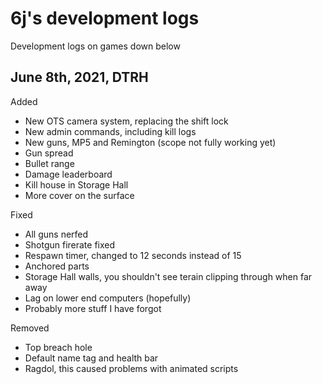 # 6j's development logs
Development logs on games down below


## June 8th, 2021, DTRH

Added
- New OTS camera system, replacing the shift lock
- New admin commands, including kill logs
- New guns, MP5 and Remington (scope not fully working yet)
- Gun spread
- Bullet range
- Damage leaderboard
- Kill house in Storage Hall
- More cover on the surface

Fixed
- All guns nerfed
- Shotgun firerate fixed
- Respawn timer, changed to 12 seconds instead of 15
- Anchored parts
- Storage Hall walls, you shouldn't see terain clipping through when far away
- Lag on lower end computers (hopefully)
- Probably more stuff I have forgot

Removed
- Top breach hole
- Default name tag and health bar
- Ragdol, this caused problems with animated scripts

